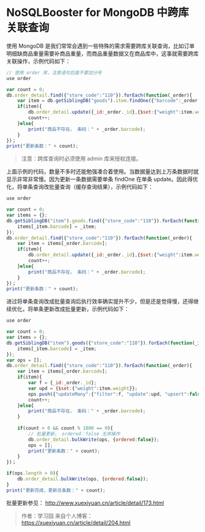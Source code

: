 # NoSQLBooster for MongoDB 中跨库关联查询



使用 MongoDB 是我们常常会遇到一些特殊的需求需要跨库关联查询，比如订单明细缺商品重量需要补商品重量，而商品重量数据又在商品库中，这事就需要跨库关联操作，示例代码如下：

```javascript
// 使用 order 库，注意语句后面不要加分号
use order

var count = 0;
db.order_detail.find({"store_code":"110"}).forEach(function(_order){
    var item = db.getSiblingDB("goods").item.findOne({"barcode":_order.barcode});
    if(item){
        db.order_detail.update({_id:_order._id},{$set:{"weight":item.weight}},false,true);
        count++;
    }else{
        print("商品不存在， 条码：" + _order.barcode);
    }
})；
print("更新条数：" + count);
```

> 注意：跨库查询时必须使用 admin 库来授权连接。

上面示例的代码，数量不多时还能勉强凑合着使用。当数据量达到上万条数据时就显示非常非常慢。因为更新一条数据需要单条 findOne 在单条 update。因此得优化，将单条查询改批量查询（缓存查询结果），示例代码如下：

```javascript
use order

var count = 0;
var items = {};
db.getSiblingDB("item").goods.find({"store_code":"110"}).forEach(function(_item){
    items[_item.barcode] = _item;
});
db.order_detail.find({"store_code":"110"}).forEach(function(_order){
    var item = items[_order.barcode];
    if(item){
        db.order_detail.update({_id:_order._id},{$set:{"weight":item.weight}},false,true);
        count++;
    }else{
        print("商品不存在， 条码：" + _order.barcode);
    }
})；
print("更新条数：" + count);
```

 

进过将单条查询改成批量查询后执行效率确实提升不少，但是还是觉得慢，还得继续优化，将单条更新改成批量更新，示例代码如下：

```javascript
use order

var count = 0;
var items = {};
db.getSiblingDB("item").goods({"store_code":"110"}).forEach(function(_item){
    items[_item.barcode] = _item;
});
var ops = [];
db.order_detail.find({"store_code":"110"}).forEach(function(_order){
    var item = items[_order.barcode];
    if(item){
        var f = {_id:_order._id};
        var upd = {$set:{"weight":item.weight}};
        ops.push({"updateMany":{"filter":f, "update":upd, "upsert":false}});
        count++;
    }else{
        print("商品不存在， 条码：" + _order.barcode);
    }
    
    if(count > 0 && count % 1000 == 0){
        // 批量更新， ordered：false 无序操作
        db.order_detail.bulkWrite(ops, {ordered:false});
        ops = [];
        print("更新条数：" + count);
    } 
})；

if(ops.length > 0){
    db.order_detail.bulkWrite(ops, {ordered:false});
} 
print("更新完成，更新总条数：" + count);
```



批量更新参见：  http://www.xuexiyuan.cn/article/detail/173.html



> 作者：学习园
> 来自个人博客： https://xuexiyuan.cn/article/detail/204.html